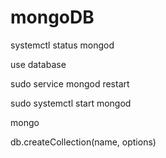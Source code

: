 # mongoDB



systemctl status mongod

use database


sudo service mongod restart

sudo systemctl start mongod


mongo

db.createCollection(name, options)
